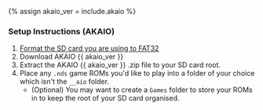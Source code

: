 {% assign akaio_ver = include.akaio %}

### Setup Instructions (AKAIO)
1. [Format the SD card you are using to FAT32](https://wiki.hacks.guide/wiki/Formatting_an_SD_card)
1. Download AKAIO {{ akaio_ver }}
1. Extract the AKAIO {{ akaio_ver }} .zip file to your SD card root.
1. Place any `.nds` game ROMs you'd like to play into a folder of your choice which isn't the `__aio` folder.
    - (Optional) You may want to create a `Games` folder to store your ROMs in to keep the root of your SD card organised.